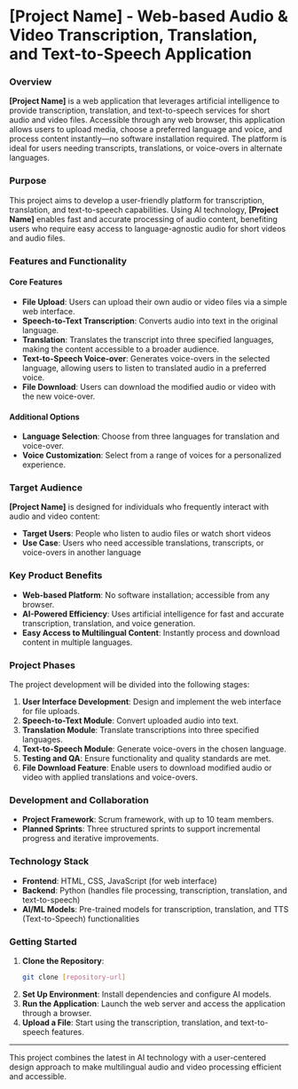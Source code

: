 # [Project Name] - Web-based Audio & Video Transcription, Translation, and Text-to-Speech Application

### Overview
**[Project Name]** is a web application that leverages artificial intelligence to provide transcription, translation, and text-to-speech services for short audio and video files. Accessible through any web browser, this application allows users to upload media, choose a preferred language and voice, and process content instantly—no software installation required. The platform is ideal for users needing transcripts, translations, or voice-overs in alternate languages.

### Purpose
This project aims to develop a user-friendly platform for transcription, translation, and text-to-speech capabilities. Using AI technology, **[Project Name]** enables fast and accurate processing of audio content, benefiting users who require easy access to language-agnostic audio for short videos and audio files.

### Features and Functionality

#### Core Features
- **File Upload**: Users can upload their own audio or video files via a simple web interface.
- **Speech-to-Text Transcription**: Converts audio into text in the original language.
- **Translation**: Translates the transcript into three specified languages, making the content accessible to a broader audience.
- **Text-to-Speech Voice-over**: Generates voice-overs in the selected language, allowing users to listen to translated audio in a preferred voice.
- **File Download**: Users can download the modified audio or video with the new voice-over.

#### Additional Options
- **Language Selection**: Choose from three languages for translation and voice-over.
- **Voice Customization**: Select from a range of voices for a personalized experience.

### Target Audience
**[Project Name]** is designed for individuals who frequently interact with audio and video content:
- **Target Users**: People who listen to audio files or watch short videos
- **Use Case**: Users who need accessible translations, transcripts, or voice-overs in another language

### Key Product Benefits
- **Web-based Platform**: No software installation; accessible from any browser.
- **AI-Powered Efficiency**: Uses artificial intelligence for fast and accurate transcription, translation, and voice generation.
- **Easy Access to Multilingual Content**: Instantly process and download content in multiple languages.

### Project Phases
The project development will be divided into the following stages:
1. **User Interface Development**: Design and implement the web interface for file uploads.
2. **Speech-to-Text Module**: Convert uploaded audio into text.
3. **Translation Module**: Translate transcriptions into three specified languages.
4. **Text-to-Speech Module**: Generate voice-overs in the chosen language.
5. **Testing and QA**: Ensure functionality and quality standards are met.
6. **File Download Feature**: Enable users to download modified audio or video with applied translations and voice-overs.

### Development and Collaboration
- **Project Framework**: Scrum framework, with up to 10 team members.
- **Planned Sprints**: Three structured sprints to support incremental progress and iterative improvements.

### Technology Stack
- **Frontend**: HTML, CSS, JavaScript (for web interface)
- **Backend**: Python (handles file processing, transcription, translation, and text-to-speech)
- **AI/ML Models**: Pre-trained models for transcription, translation, and TTS (Text-to-Speech) functionalities

### Getting Started
1. **Clone the Repository**:
    ```bash
    git clone [repository-url]
    ```
2. **Set Up Environment**: Install dependencies and configure AI models.
3. **Run the Application**: Launch the web server and access the application through a browser.
4. **Upload a File**: Start using the transcription, translation, and text-to-speech features.

---

This project combines the latest in AI technology with a user-centered design approach to make multilingual audio and video processing efficient and accessible.
